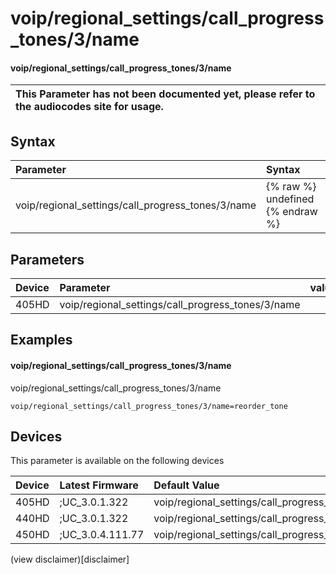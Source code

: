 ﻿---
description: voip/regional_settings/call_progress_tones/3/name
search:
    keywords: ['voip','regional_settings','call_progress_tones','3','name']
---

# voip/regional_settings/call_progress_tones/3/name

#### voip/regional_settings/call_progress_tones/3/name


| This Parameter has not been documented yet, please refer to the audiocodes site for usage.  |
| :--- |

## Syntax
| Parameter | Syntax |
| :--- | :--- |
|voip/regional_settings/call_progress_tones/3/name | {% raw %} undefined {% endraw %} |

## Parameters
|Device|Parameter|value|Description|
|:---|:---|:---|:---|
| 405HD | voip/regional_settings/call_progress_tones/3/name |  |  |

## Examples
#### voip/regional_settings/call_progress_tones/3/name

voip/regional_settings/call_progress_tones/3/name

```
voip/regional_settings/call_progress_tones/3/name=reorder_tone
```

## Devices
This parameter is available on the following devices

| Device | Latest Firmware | Default Value |
|:---|:---|:---|
| 405HD | ;UC_3.0.1.322 | voip/regional_settings/call_progress_tones/3/name=reorder_tone 
| 440HD | ;UC_3.0.1.322 | voip/regional_settings/call_progress_tones/3/name=reorder_tone 
| 450HD | ;UC_3.0.4.111.77 | voip/regional_settings/call_progress_tones/3/name=reorder_tone 

(view disclaimer)[disclaimer]
